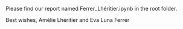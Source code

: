 Please find our report named Ferrer_Lhéritier.ipynb in the root folder. 

Best wishes,
Amélie Lhéritier and Eva Luna Ferrer
